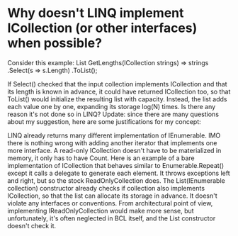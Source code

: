 
# Why doesn't LINQ implement ICollection<T> (or other interfaces) when possible?

Consider this example:
List<int> GetLengths(ICollection<string> strings) =>
    strings
        .Select(s => s.Length)
        .ToList();

If Select() checked that the input collection implements ICollection<T> and that its length is known in advance, it could have returned ICollection<T> too, so that ToList() would initialize the resulting list with capacity. Instead, the list adds each value one by one, expanding its storage log(N) times.
Is there any reason it's not done so in LINQ?
Update: since there are many questions about my suggestion, here are some justifications for my concept:

LINQ already returns many different implementation of IEnumerable<T>. IMO there is nothing wrong with adding another iterator that implements one more interface.
A read-only ICollection<T> doesn't have to be materialized in memory, it only has to have Count. Here is an example of a bare implementation of ICollection<T> that behaves similar to Enumerable.Repeat<T>() except it calls a delegate to generate each element. It throws exceptions left and right, but so the stock ReadOnlyCollection<T> does.
The List<T>(IEnumerable<T> collection) constructor already checks if collection also implements ICollection<T>, so that the list can allocate its storage in advance. It doesn't violate any interfaces or conventions.
From architectural point of view, implementing IReadOnlyCollection<T> would make more sense, but unfortunately, it's often neglected in BCL itself, and the List<T> constructor doesn't check it.


        